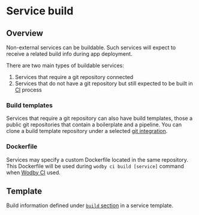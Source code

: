 # Service build

## Overview

Non-external services can be buildable. Such services will expect to receive a related build info during app deployment. 

There are two main types of buildable services:

1. Services that require a git repository connected
2. Services that do not have a git repository but still expected to be built in [CI](../cicd/index.md) process

### Build templates

Services that require a git repository can also have build templates, those a public git repositories that contain a boilerplate and a pipeline. You can clone a build template repository under a selected [git integration](../integrations/types.md#git).

### Dockerfile

Services may specify a custom Dockerfile located in the same repository. This Dockerfile will be used during `wodby ci build [service]` command when [Wodby CI](../cicd/wodby-ci.md) used.

## Template

Build information defined under [`build` section](template.md#build) in a service template.
